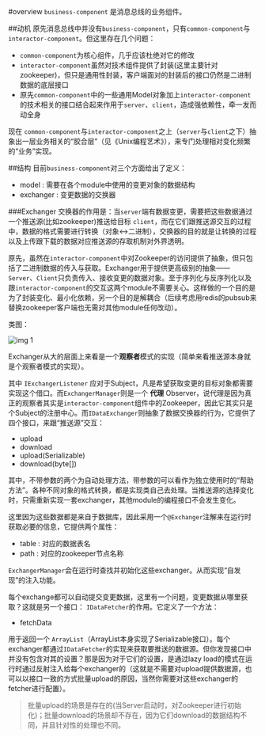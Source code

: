 #overview
`business-component` 是消息总线的业务组件。

##动机
原先消息总线中并没有`business-component`，只有`common-component`与`interactor-component`。但这里存在几个问题：

* `common-component`为核心组件，几乎应该杜绝对它的修改
* `interactor-component`虽然对技术组件提供了封装(这里主要针对zookeeper)，但只是通用性封装，客户端面对的封装后的接口仍然是二进制数据的底层接口
* 原先`common-component`中的一些通用Model对象加上`interactor-component`的技术相关的接口结合起来作用于`server`、`client`，造成强依赖性，牵一发而动全身

现在 `common-component`与`interactor-component`之上（`server`与`client`之下）抽象出一层业务相关的“胶合层”（见《Unix编程艺术》），来专门处理相对变化频繁的“业务”实现。

##结构
目前`business-component`对三个方面给出了定义：

* model : 需要在各个module中使用的变更对象的数据结构
* exchanger : 变更数据的交换器

###Exchanger
交换器的作用是：当`server`端有数据变更，需要把这些数据通过一个推送源(比如zookeeper)推送给目标 `client`，而在它们跟推送源交互的过程中，数据的格式需要进行转换（对象<->二进制），交换器的目的就是让转换的过程以及上传跟下载的数据对应推送源的存取机制对外界透明。

原先，虽然在`interactor-component`中对Zookeeper的访问提供了抽象，但只包括了二进制数据的传入与获取。Exchanger用于提供更高级别的抽象——`Server`、`Client`只负责传入、接收变更的数据对象。至于序列化与反序列化以及跟`interactor-component`的交互这两个module不需要关心。这样做的一个目的是为了封装变化、最小化依赖，另一个目的是解耦合（后续考虑用redis的pubsub来替换zookeeper客户端也无需对其他module任何改动）。

类图：

![img 1][1]

Exchanger从大的层面上来看是一个**观察者**模式的实现（简单来看推送源本身就是个观察者模式的实现）。

其中 `IExchangerListener` 应对于Subject，凡是希望获取变更的目标对象都需要实现这个借口。而`ExchangerManager`则是一个 **代理** Observer，说代理是因为真正的观察者其实是`interactor-component`组件中的Zookeeper，因此它其实只是个Subject的注册中心。而`IDataExchanger`则抽象了数据交换器的行为，它提供了四个接口，来跟“推送源”交互：

* upload
* download
* upload(Serializable)
* download(byte[])

其中，不带参数的两个为自动处理方法，带参数的可以看作为独立使用时的“帮助方法”。各种不同对象的格式转换，都是实现类自己去处理。当推送源的选择变化时，只需重新实现一套exchanger，其他module的编程接口不会发生变化。

这里因为这些数据都是来自于数据库，因此采用一个`@Exchanger`注解来在运行时获取必要的信息，它提供两个属性：

* table : 对应的数据表名
* path : 对应的zookeeper节点名称

`ExchangerManager`会在运行时查找并初始化这些exchanger。从而实现“自发现”的注入功能。

每个exchange都可以自动提交变更数据，这里有一个问题，变更数据从哪里获取？这就是另一个接口： `IDataFetcher`的作用。它定义了一个方法：

* fetchData

用于返回一个 `ArrayList`（ArrayList本身实现了Serializable接口）。每个exchanger都通过`IDataFetcher`的实现来获取要推送的数据源。但你发现接口中并没有包含对其的设置？那是因为对于它们的设置，是通过lazy load的模式在运行时通过反射注入给每个exchanger的（这就是不需要对upload提供数据源，也可以以接口一致的方式批量upload的原因，当然你需要对这些exchanger的fetcher进行配置）。

> 批量upload的场景是存在的(当Server启动时，对Zookeeper进行初始化)；批量download的场景却不存在，因为它们download的数据结构不同，并且针对性的处理也不同。


[1]:https://raw.githubusercontent.com/yanghua/messagebus/master/screenshots/business/exchanger-diagrem.png

